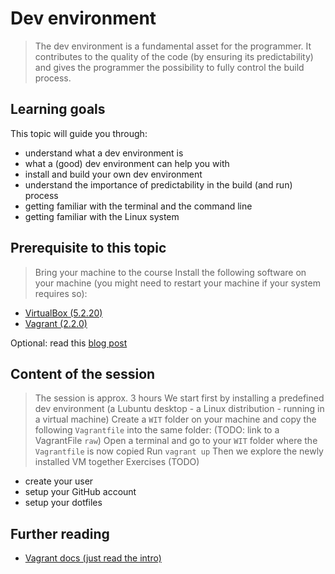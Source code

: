 # Dev environment
> The dev environment is a fundamental asset for the programmer. It contributes to the quality of the code (by ensuring its predictability) and gives the programmer the possibility to fully control the build process.    

## Learning goals
This topic will guide you through: 
* understand what a dev environment is
* what a (good) dev environment can help you with
* install and build your own dev environment
* understand the importance of predictability in the build (and run) process
* getting familiar with the terminal and the command line
* getting familiar with the Linux system
 
## Prerequisite to this topic 
> Bring your machine to the course
Install the following software on your machine (you might need to restart your machine if your system requires so): 
* [VirtualBox (5.2.20)](https://www.virtualbox.org/wiki/Downloads)
* [Vagrant (2.2.0)](https://www.vagrantup.com/downloads.html)

Optional: read this [blog post](https://www.getzephyr.com/insights/benefits-standardized-development-environments-agile-development)

## Content of the session
> The session is approx. 3 hours
> We start first by installing a predefined dev environment (a Lubuntu desktop - a Linux distribution - running in a virtual machine) 
Create a `WIT` folder on your machine and copy the following `Vagrantfile` into the same folder: (TODO: link to a VagrantFile `raw`)
Open a terminal and go to your `WIT` folder where the `Vagrantfile` is now copied
Run `vagrant up`
> Then we explore the newly installed VM together
> Exercises (TODO)
 * create your user
 * setup your GitHub account
 * setup your dotfiles


## Further reading
 * [Vagrant docs (just read the intro)](https://www.vagrantup.com/docs/index.html)
